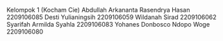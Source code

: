 Kelompok 1 (Kocham Cie)
Abdullah Arkananta Rasendrya Hasan 	2209106085
Desti Yulianingsih	2209106059
Wildanah Sirad	2209106062
Syarifah Armilda Syahla	2209106083
Yohanes Donbosco Ndopo Woge	2209106080
